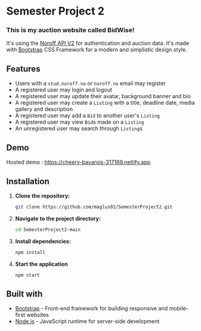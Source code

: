 # Semester Project 2
### This is my auction website called BidWise!

It's using the [Noroff API V2](https://docs.noroff.dev/docs/v2/) for authentication and auction data. It's made with [Bootstrap](https://getbootstrap.com/) CSS Framework for a modern and simplistic design style. 

## Features

- Users with a `stud.noroff.no` or `noroff.no` email may register
- A registered user may login and logout
- A registered user may update their avatar, background banner and bio
- A registered user may create a `Listing` with a title, deadline date, media gallery and description
- A registered user may add a `Bid` to another user's `Listing`
- A registered user may view `Bid`s made on a `Listing`
- An unregistered user may search through `Listing`s

## Demo

Hosted demo :  https://cheery-bavarois-317169.netlify.app

## Installation


1. **Clone the repository:**
   
   ```sh
   git clone https://github.com/maglus02/SemesterProject2.git
   ```
   
2. **Navigate to the project directory:**
   
   ```sh
   cd SemesterProject2-main
   ```
   
3. **Install dependencies:**
   
   ```sh
   npm install
   ```
   
4. **Start the application**
   
   ```sh
   npm start
   ```

## Built with

- [Bootstrap](https://getbootstrap.com/) - Front-end framework for building responsive and mobile-first websites
- [Node.js](https://nodejs.org/) - JavaScript runtime for server-side development